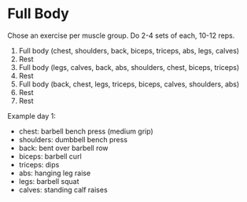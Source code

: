 # Full Body

Chose an exercise per muscle group. Do 2-4 sets of each, 10-12 reps.

1. Full body (chest, shoulders, back, biceps, triceps, abs, legs, calves)
2. Rest
3. Full body (legs, calves, back, abs, shoulders, chest, biceps, triceps)
4. Rest
5. Full body (back, chest, legs, triceps, biceps, calves, shoulders, abs)
6. Rest
7. Rest

Example day 1:
- chest: barbell bench press (medium grip)
- shoulders: dumbbell bench press
- back: bent over barbell row
- biceps: barbell curl
- triceps: dips
- abs: hanging leg raise
- legs: barbell squat
- calves: standing calf raises
